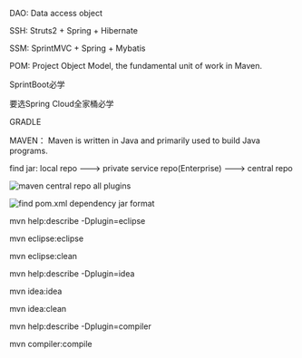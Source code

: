 DAO: Data access object

SSH: Struts2 + Spring + Hibernate

SSM: SprintMVC + Spring + Mybatis

POM: Project Object Model, the fundamental unit of work in Maven.

SprintBoot必学

要选Spring Cloud全家桶必学

GRADLE

MAVEN： Maven is written in Java and primarily used to build Java programs.

find jar: local repo --->  private service repo(Enterprise) ---> central repo

![maven central repo all plugins](https://repo.maven.apache.org/maven2/org/apache/maven/plugins/)

![find pom.xml dependency jar format](http://mvnrepository.com/)

mvn help:describe -Dplugin=eclipse

mvn eclipse:eclipse

mvn eclipse:clean

mvn help:describe -Dplugin=idea

mvn idea:idea

mvn idea:clean

mvn help:describe -Dplugin=compiler

mvn compiler:compile